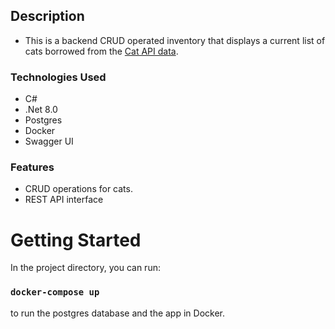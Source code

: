 ## Description
* This is a backend CRUD operated inventory that displays a current list of cats borrowed from the [Cat API data](https://thecatapi.com/).

### Technologies Used
* C#
* .Net 8.0
* Postgres
* Docker
* Swagger UI

### Features
* CRUD operations for cats.
* REST API interface

# Getting Started
In the project directory, you can run:

### `docker-compose up`
to run the postgres database and the app in Docker.
